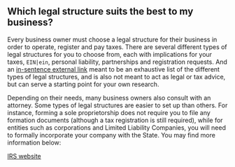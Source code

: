 ---
---

## Which legal structure suits the best to my business?

Every business owner must choose a legal structure for their business in order to operate, register and pay taxes. There are several different types of legal structures for you to choose from, each with implications for your taxes, `EIN|ein`, personal liability, partnerships and registration requests. And an [in-sentence external link](https://nj.gov/) meant to be an exhaustive list of the different types of legal structures, and is also not meant to act as legal or tax advice, but can serve a starting point for your own research.

Depending on their needs, many business owners also consult with an attorney. Some types of legal structures are easier to set up than others. For instance, forming a sole proprietorship does not require you to file any formation documents (although a tax registration is still required), while for entities such as corporations and Limited Liability Companies, you will need to formally incorporate your company with the State. You may find more information below:

[IRS website](https://www.irs.gov/)